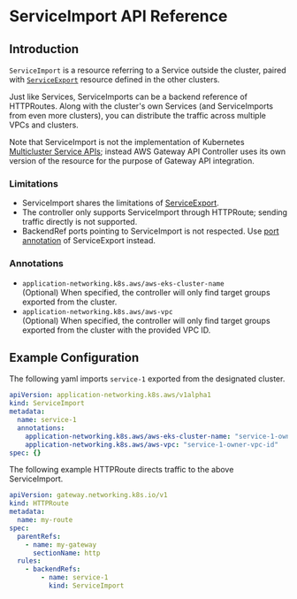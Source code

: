 # ServiceImport API Reference

## Introduction

`ServiceImport` is a resource referring to a Service outside the cluster, paired with [`ServiceExport`](service-export.md)
resource defined in the other clusters.

Just like Services, ServiceImports can be a backend reference of HTTPRoutes. Along with the cluster's own Services
(and ServiceImports from even more clusters), you can distribute the traffic across multiple VPCs and clusters.

Note that ServiceImport is not the implementation of Kubernetes [Multicluster Service APIs](https://multicluster.sigs.k8s.io/concepts/multicluster-services-api/);
instead AWS Gateway API Controller uses its own version of the resource for the purpose of Gateway API integration.


### Limitations
* ServiceImport shares the limitations of [ServiceExport](service-export.md).
* The controller only supports ServiceImport through HTTPRoute; sending traffic directly is not supported.
* BackendRef ports pointing to ServiceImport is not respected. Use [port annotation](service-export.md#annotations) of ServiceExport instead.

### Annotations
* `application-networking.k8s.aws/aws-eks-cluster-name`  
  (Optional) When specified, the controller will only find target groups exported from the cluster.
* `application-networking.k8s.aws/aws-vpc`  
  (Optional) When specified, the controller will only find target groups exported from the cluster with the provided VPC ID.

## Example Configuration

The following yaml imports `service-1` exported from the designated cluster.
```yaml
apiVersion: application-networking.k8s.aws/v1alpha1
kind: ServiceImport
metadata:
  name: service-1
  annotations:
    application-networking.k8s.aws/aws-eks-cluster-name: "service-1-owner-cluster"
    application-networking.k8s.aws/aws-vpc: "service-1-owner-vpc-id"
spec: {}
```

The following example HTTPRoute directs traffic to the above ServiceImport.
```yaml
apiVersion: gateway.networking.k8s.io/v1
kind: HTTPRoute
metadata:
  name: my-route
spec:
  parentRefs:
    - name: my-gateway
      sectionName: http
  rules:
    - backendRefs:
        - name: service-1
          kind: ServiceImport
```